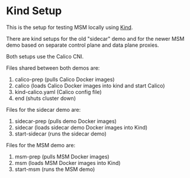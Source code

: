 # Kind Setup

This is the setup for testing MSM locally using [Kind](https://kind.sigs.k8s.io).

There are kind setups for the old "sidecar" demo and for the newer MSM demo based on separate control plane and data plane proxies.

Both setups use the Calico CNI.

Files shared between both demos are:

1. calico-prep (pulls Calico Docker images)
2. calico (loads Calico Docker images into kind and start Calico)
3. kind-calico.yaml (Calico config file)
4. end (shuts cluster down)

Files for the sidecar demo are:

1. sidecar-prep (pulls demo Docker images)
2. sidecar (loads sidecar demo Docker images into Kind)
3. start-sidecar (runs the sidecar demo)

Files for the MSM demo are:

1. msm-prep (pulls MSM Docker images)
2. msm (loads MSM Docker images into Kind)
3. start-msm (runs the MSM demo)

